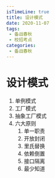 ```yaml
---
isTimeLine: true
title: 设计模式
date: 2020-11-07
tags:
 - 备战春秋
 - 校招考点
categories:
 - 备战春秋
---
```

# 设计模式
1. 单例模式
2. 工厂模式
3. 抽象工厂模式
4. 六大原则
   1. 单一职责
   2. 开放封闭
   3. 里氏替换
   4. 依赖倒置
   5. 接口隔离
   6. 最少知道

<comment/>
<tongji/>